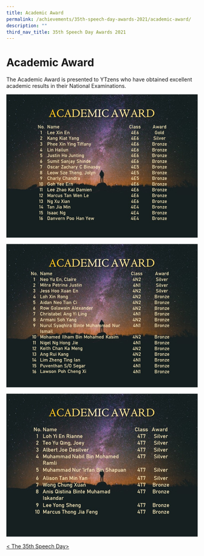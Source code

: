 ```yaml
---
title: Academic Award
permalink: /achievements/35th-speech-day-awards-2021/academic-award/
description: ""
third_nav_title: 35th Speech Day Awards 2021
---
```

# **Academic Award**
  
The Academic Award is presented to YTzens who have obtained excellent academic results in their National Examinations.

![](/images/Slide1%20(3).jpg)

![](/images/Slide2%20(3).jpg)

![](/images/Slide3%20(3).jpg)

[< The 35th Speech Day>](/achievements/35th-speech-day-awards-2021)